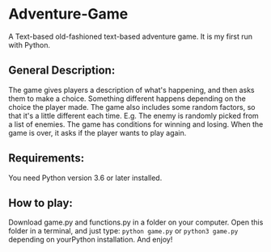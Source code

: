 # Adventure-Game
A Text-based old-fashioned text-based adventure game. It is my first run with Python.

## General Description:
The game gives players a description of what's happening, and then asks them to make a choice.
Something different happens depending on the choice the player made.
The game also includes some random factors, so that it's a little different each time. 
E.g. The enemy is randomly picked from a list of enemies.
The game has conditions for winning and losing.
When the game is over, it asks if the player wants to play again.

## Requirements:
You need Python version 3.6 or later installed.

## How to play:
Download game.py and functions.py in a folder on your computer.
Open this folder in a terminal, and just type:
`python game.py` or `python3 game.py` depending on yourPython installation.
And enjoy!
